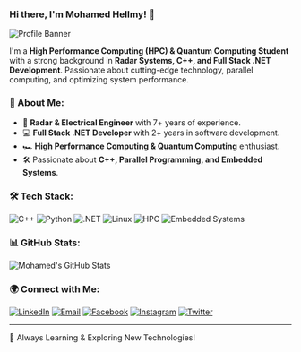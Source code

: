 ### Hi there, I'm Mohamed Hellmy! 👋

![Profile Banner]([[https://your-image-url.com](https://github.com/Mohamed-hellmy/Mohamed-hellmy/issues/1#issue-2870651231)](https://private-user-images.githubusercontent.com/71606023/415897467-c6266d65-1720-4641-a975-c734de7ee09c.jpeg?jwt=eyJhbGciOiJIUzI1NiIsInR5cCI6IkpXVCJ9.eyJpc3MiOiJnaXRodWIuY29tIiwiYXVkIjoicmF3LmdpdGh1YnVzZXJjb250ZW50LmNvbSIsImtleSI6ImtleTUiLCJleHAiOjE3NDAyMjA0ODcsIm5iZiI6MTc0MDIyMDE4NywicGF0aCI6Ii83MTYwNjAyMy80MTU4OTc0NjctYzYyNjZkNjUtMTcyMC00NjQxLWE5NzUtYzczNGRlN2VlMDljLmpwZWc_WC1BbXotQWxnb3JpdGhtPUFXUzQtSE1BQy1TSEEyNTYmWC1BbXotQ3JlZGVudGlhbD1BS0lBVkNPRFlMU0E1M1BRSzRaQSUyRjIwMjUwMjIyJTJGdXMtZWFzdC0xJTJGczMlMkZhd3M0X3JlcXVlc3QmWC1BbXotRGF0ZT0yMDI1MDIyMlQxMDI5NDdaJlgtQW16LUV4cGlyZXM9MzAwJlgtQW16LVNpZ25hdHVyZT0wYzVhNjk2OWEyZWMxOTcwMGNlMDM1YzRkZGEzOTQ1MmQ1OTU4M2Y5YmVkNGE1Njk5MzcwMGJmODkwNjI3NWRmJlgtQW16LVNpZ25lZEhlYWRlcnM9aG9zdCJ9.qrq-Fm90bhC_JTBBuZDpl289cVTG8KC7nnvfynH5fKk))

I'm a **High Performance Computing (HPC) & Quantum Computing Student** with a strong background in **Radar Systems, C++, and Full Stack .NET Development**. Passionate about cutting-edge technology, parallel computing, and optimizing system performance.

### 🚀 About Me:
- 🎯 **Radar & Electrical Engineer** with 7+ years of experience.
- 💻 **Full Stack .NET Developer** with 2+ years in software development.
- 🏎️ **High Performance Computing & Quantum Computing** enthusiast.
- 🛠️ Passionate about **C++, Parallel Programming, and Embedded Systems**.

### 🛠 Tech Stack:
![C++](https://img.shields.io/badge/-C++-00599C?style=flat&logo=c%2B%2B&logoColor=white)
![Python](https://img.shields.io/badge/-Python-3776AB?style=flat&logo=python&logoColor=white)
![.NET](https://img.shields.io/badge/-.NET-512BD4?style=flat&logo=.net&logoColor=white)
![Linux](https://img.shields.io/badge/-Linux-FCC624?style=flat&logo=linux&logoColor=black)
![HPC](https://img.shields.io/badge/-High%20Performance%20Computing-blue?style=flat)
![Embedded Systems](https://img.shields.io/badge/-Embedded%20Systems-green?style=flat)

### 📊 GitHub Stats:
![Mohamed's GitHub Stats](https://github-readme-stats.vercel.app/api?username=MohamedHellmy&show_icons=true&theme=radical)

### 🌍 Connect with Me:
[![LinkedIn](https://img.shields.io/badge/-LinkedIn-0077B5?style=flat&logo=linkedin&logoColor=white)](https://linkedin.com/in/mohamed-hellmy)
[![Email](https://img.shields.io/badge/-Email-D14836?style=flat&logo=gmail&logoColor=white)](mailto:mohamedhellmy1010@gmail.com)
[![Facebook](https://img.shields.io/badge/-Facebook-1877F2?style=flat&logo=facebook&logoColor=white)](https://www.facebook.com/mohamed.hellmy.3)
[![Instagram](https://img.shields.io/badge/-Instagram-E4405F?style=flat&logo=instagram&logoColor=white)](https://www.instagram.com/mohamed_7ellmy/)
[![Twitter](https://img.shields.io/badge/-Twitter-1DA1F2?style=flat&logo=twitter&logoColor=white)](https://x.com/MohamedHellmy2)

---
🚀 Always Learning & Exploring New Technologies!
